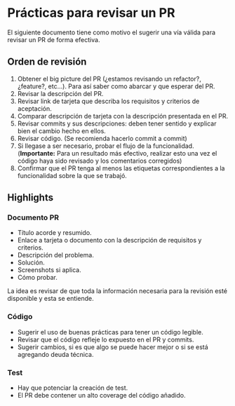 # Prácticas para revisar un PR

El siguiente documento tiene como motivo el sugerir una vía válida para revisar un PR de forma efectiva.

## Orden de revisión

1. Obtener el big picture del PR (¿estamos revisando un refactor?, ¿feature?, etc...). Para así saber como abarcar y que esperar del PR.
2. Revisar la descripción del PR.
3. Revisar link de tarjeta que describa los requisitos y criterios de aceptación.
4. Comparar descripción de tarjeta con la descripción presentada en el PR.
5. Revisar commits y sus descripciones: deben tener sentido y explicar bien el cambio hecho en ellos.
6. Revisar código. (Se recomienda hacerlo commit a commit)
7. Si llegase a ser necesario, probar el flujo de la funcionalidad. (**Importante:** Para un resultado más efectivo, realizar esto una vez el código haya sido revisado y los comentarios corregidos)
8. Confirmar que el PR tenga al menos las etiquetas correspondientes a la funcionalidad sobre la que se trabajó.

## Highlights

### Documento PR

- Título acorde y resumido.
- Enlace a tarjeta o documento con la descripción de requisitos y criterios.
- Descripción del problema.
- Solución.
- Screenshots si aplica.
- Cómo probar.

La idea es revisar de que toda la información necesaria para la revisión esté disponible y esta se entiende.

### Código

- Sugerir el uso de buenas prácticas para tener un código legible.
- Revisar que el código refleje lo expuesto en el PR y commits.
- Sugerir cambios, si es que algo se puede hacer mejor o si se está agregando deuda técnica.

### Test

- Hay que potenciar la creación de test.
- El PR debe contener un alto coverage del código añadido.
